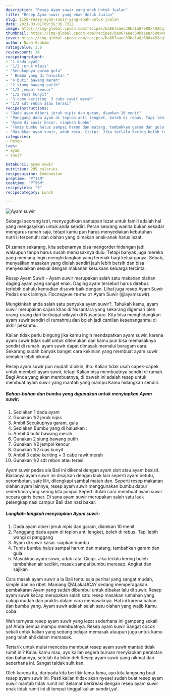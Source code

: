 ```yaml
---
description: "Resep Ayam suwir yang enak Untuk Jualan"
title: "Resep Ayam suwir yang enak Untuk Jualan"
slug: 1150-resep-ayam-suwir-yang-enak-untuk-jualan
date: 2021-03-01T09:56:30.732Z
image: https://img-global.cpcdn.com/recipes/ba867aaec39ba1a8/680x482cq70/ayam-suwir-foto-resep-utama.jpg
thumbnail: https://img-global.cpcdn.com/recipes/ba867aaec39ba1a8/680x482cq70/ayam-suwir-foto-resep-utama.jpg
cover: https://img-global.cpcdn.com/recipes/ba867aaec39ba1a8/680x482cq70/ayam-suwir-foto-resep-utama.jpg
author: Noah Graham
ratingvalue: 3.6
reviewcount: 14
recipeingredient:
- "1 dada ayam"
- "1/2 jeruk nipis"
- "Secukupnya garam gula"
- " Bumbu yang di haluskan "
- "4 butir bawang merah"
- "2 siung bawang putih"
- "1/2 jempol kencur"
- "1/2 ruas kunyit"
- "3 cabe keriting  3 cabe rawit merah"
- "1/2 sdt rebon atau terasi"
recipeinstructions:
- "Dada ayam diberi jeruk nipis dan garam, diamkan 10 menit"
- "Panggang dada ayam di teplon anti lengket, boleh di rebus. Tapi lebih wangi di panggang"
- "Ayam di suwir kasar. siapkan bumbu"
- "Tumis bumbu halus sampai harum dan matang, tambahkan garam dan gula"
- "Masukkan ayam suwir, aduk rata. Cicipi. Jika terlalu kering boleh tambahkan air sedikit, masak sampai bumbu meresap. Angkat dan sajikan"
categories:
- Resep
tags:
- ayam
- suwir

katakunci: ayam suwir 
nutrition: 295 calories
recipecuisine: Indonesian
preptime: "PT14M"
cooktime: "PT56M"
recipeyield: "3"
recipecategory: Lunch

---
```



![Ayam suwir](https://img-global.cpcdn.com/recipes/ba867aaec39ba1a8/680x482cq70/ayam-suwir-foto-resep-utama.jpg)

Sebagai seorang istri, menyuguhkan santapan lezat untuk famili adalah hal yang mengasyikan untuk anda sendiri. Peran seorang  wanita bukan sekadar mengurus rumah saja, tetapi kamu pun harus menyediakan kebutuhan nutrisi terpenuhi dan olahan yang dimakan anak-anak harus lezat.

Di zaman  sekarang, kita sebenarnya bisa mengorder hidangan jadi walaupun tanpa harus susah memasaknya dulu. Tetapi banyak juga mereka yang memang ingin menghidangkan yang terenak bagi keluarganya. Sebab, menyajikan masakan yang diolah sendiri jauh lebih bersih dan bisa menyesuaikan sesuai dengan makanan kesukaan keluarga tercinta. 

Resep Ayam Suwir - Ayam suwir merupakan salah satu makanan olahan daging ayam yang sangat enak. Daging ayam tersebut harus direbus terlebih dahulu kemudian disuwir baik dengan. Lihat juga resep Ayam Suwir Pedas enak lainnya. Последние твиты от Ayam Suwir (@ayamsuwir).

Mungkinkah anda salah satu penyuka ayam suwir?. Tahukah kamu, ayam suwir merupakan sajian khas di Nusantara yang sekarang digemari oleh orang-orang dari berbagai wilayah di Nusantara. Kita bisa menghidangkan ayam suwir sendiri di rumahmu dan boleh jadi camilan kesenanganmu di akhir pekanmu.

Kalian tidak perlu bingung jika kamu ingin mendapatkan ayam suwir, karena ayam suwir tidak sulit untuk ditemukan dan kamu pun bisa memasaknya sendiri di rumah. ayam suwir dapat dimasak memalui beragam cara. Sekarang sudah banyak banget cara kekinian yang membuat ayam suwir semakin lebih nikmat.

Resep ayam suwir pun mudah dibikin, lho. Kalian tidak usah capek-capek untuk membeli ayam suwir, tetapi Kalian bisa membuatnya sendiri di rumah. Bagi Anda yang akan membuatnya, di bawah ini adalah resep untuk membuat ayam suwir yang mantab yang mampu Kamu hidangkan sendiri.

<!--inarticleads1-->

##### Bahan-bahan dan bumbu yang digunakan untuk menyiapkan Ayam suwir:

1. Sediakan 1 dada ayam
1. Gunakan 1/2 jeruk nipis
1. Ambil Secukupnya garam, gula
1. Sediakan  Bumbu yang di haluskan :
1. Ambil 4 butir bawang merah
1. Gunakan 2 siung bawang putih
1. Gunakan 1/2 jempol kencur
1. Gunakan 1/2 ruas kunyit
1. Ambil 3 cabe keriting + 3 cabe rawit merah
1. Gunakan 1/2 sdt rebon atau terasi


Ayam suwir pedas ala Bali ini dikenal dengan ayam sisit atau ayam besisit. Biasanya ayam suwir ini disajikan dengan lauk lain seperti ayam betutu, serombotan, sate lilit, dilengkapi sambal matah dan. Seperti resep makanan olahan ayam lainnya, resep ayam suwir menggunakan bumbu dapur sederhana yang sering kita jumpai Seperti itulah cara membuat ayam suwir secara garis besar. Di sana ayam suwir merupakan salah satu lauk pelengkap nasi campur Bali dan nasi bakar. 

<!--inarticleads2-->

##### Langkah-langkah menyiapkan Ayam suwir:

1. Dada ayam diberi jeruk nipis dan garam, diamkan 10 menit
1. Panggang dada ayam di teplon anti lengket, boleh di rebus. Tapi lebih wangi di panggang
1. Ayam di suwir kasar. siapkan bumbu
1. Tumis bumbu halus sampai harum dan matang, tambahkan garam dan gula
1. Masukkan ayam suwir, aduk rata. Cicipi. Jika terlalu kering boleh tambahkan air sedikit, masak sampai bumbu meresap. Angkat dan sajikan


Cara masak ayam suwir a la Bali tentu saja perihal yang sangat mudah, simple dan no ribet. Mamang @ALakaUCAY sedang memperagakan pembakaran Ayam yang sudah dibumbui untuk dibakar lalu di suwir. Resep ayam suwir kecap merupakan salah satu resep masakan rumahan yang cukup mudah dan praktis dalam cara memasaknya. Hal ini karena bahan dan bumbu yang. Ayam suwir adalah salah satu olahan yang wajib Kamu coba. 

Wah ternyata resep ayam suwir yang lezat sederhana ini gampang sekali ya! Anda Semua mampu membuatnya. Resep ayam suwir Sangat cocok sekali untuk kalian yang sedang belajar memasak ataupun juga untuk kamu yang telah ahli dalam memasak.

Tertarik untuk mulai mencoba membuat resep ayam suwir mantab tidak rumit ini? Kalau kamu mau, ayo kalian segera buruan menyiapkan peralatan dan bahannya, setelah itu bikin deh Resep ayam suwir yang nikmat dan sederhana ini. Sangat taidak sulit kan. 

Oleh karena itu, daripada kita berfikir lama-lama, ayo kita langsung buat resep ayam suwir ini. Pasti kalian tiidak akan nyesel sudah buat resep ayam suwir mantab tidak rumit ini! Selamat berkreasi dengan resep ayam suwir enak tidak rumit ini di tempat tinggal kalian sendiri,ya!.


